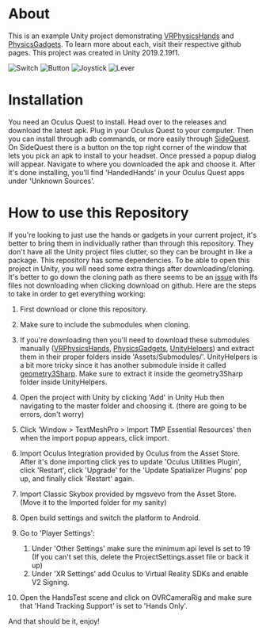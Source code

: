 # About
This is an example Unity project demonstrating [VRPhysicsHands](https://github.com/oxters168/VRPhysicsHands)
and [PhysicsGadgets](https://github.com/oxters168/PhysicsGadgets). To learn more about each, visit their respective
github pages. This project was created in Unity 2019.2.19f1.

![Switch](https://i.imgur.com/iTsknER.gif)
![Button](https://i.imgur.com/irIqI4S.gif)
![Joystick](https://i.imgur.com/W71BM3X.gif)
![Lever](https://i.imgur.com/vZY9L3A.gif)

# Installation
You need an Oculus Quest to install. Head over to the releases and download the latest apk. Plug in your Oculus Quest
to your computer. Then you can install through adb commands, or more easily through [SideQuest](https://sidequestvr.com).
On SideQuest there is a button on the top right corner of the window that lets you pick an apk to install to your headset.
Once pressed a popup dialog will appear. Navigate to where you downloaded the apk and choose it. After it's done installing, you'll find 'HandedHands' in your Oculus Quest apps under 'Unknown Sources'.

# How to use this Repository
If you're looking to just use the hands or gadgets in your current project, it's better to bring them in individually rather than through this repository. They don't have all the Unity project files clutter, so they can be brought in like a package. This repository has some dependencies. To be able to open this project in Unity, you will need some extra things after downloading/cloning. It's better to go down the cloning path as there seems to be an [issue](https://github.com/git-lfs/git-lfs/issues/903) with lfs files not downloading when clicking download on github. Here are the steps to take in order to get everything working:

1. First download or clone this repository.

1. Make sure to include the submodules when cloning.

1. If you're downloading then you'll need to download these submodules manually ([VRPhysicsHands](https://github.com/oxters168/VRPhysicsHands), [PhysicsGadgets](https://github.com/oxters168/PhysicsGadgets), [UnityHelpers](https://github.com/oxters168/UnityHelpers)) and extract them in their proper folders inside 'Assets/Submodules/'. UnityHelpers is a bit more tricky since it has another submodule inside it called [geometry3Sharp](https://github.com/gradientspace/geometry3Sharp/tree/79829341d6c225375128c32cd4720dd48f970c6e). Make sure to extract it inside the geometry3Sharp folder inside UnityHelpers.

1. Open the project with Unity by clicking 'Add' in Unity Hub then navigating to the master folder and choosing it. (there are going to be errors, don't worry)

1. Click 'Window > TextMeshPro > Import TMP Essential Resources' then when the import popup appears, click import.

1. Import Oculus Integration provided by Oculus from the Asset Store. After it's done importing click yes to update 'Oculus Utilities Plugin', click 'Restart', click 'Upgrade' for the 'Update Spatializer Plugins' pop up, and finally click 'Restart' again.

1. Import Classic Skybox provided by mgsvevo from the Asset Store. (Move it to the Imported folder for my sanity)

1. Open build settings and switch the platform to Android.

1. Go to 'Player Settings':
   1. Under 'Other Settings' make sure the minimum api level is set to 19 (If you can't set this, delete the ProjectSettings.asset file or back it up)
   1. Under 'XR Settings' add Oculus to Virtual Reality SDKs and enable V2 Signing.

1. Open the HandsTest scene and click on OVRCameraRig and make sure that 'Hand Tracking Support' is set to 'Hands Only'.

And that should be it, enjoy!
